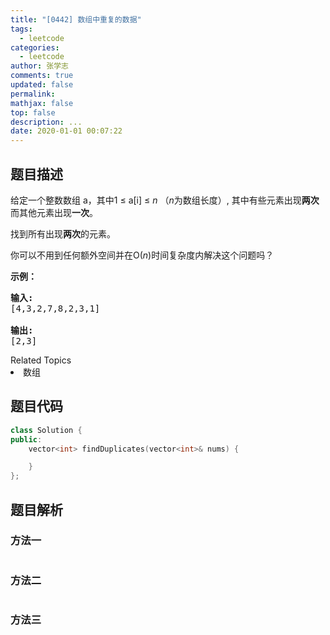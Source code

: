 ```yaml
---
title: "[0442] 数组中重复的数据"
tags:
  - leetcode
categories:
  - leetcode
author: 张学志
comments: true
updated: false
permalink:
mathjax: false
top: false
description: ...
date: 2020-01-01 00:07:22
---
```


## 题目描述

<p>给定一个整数数组 a，其中1 &le; a[i] &le; <em>n</em> （<em>n</em>为数组长度）, 其中有些元素出现<strong>两次</strong>而其他元素出现<strong>一次</strong>。</p>

<p>找到所有出现<strong>两次</strong>的元素。</p>

<p>你可以不用到任何额外空间并在O(<em>n</em>)时间复杂度内解决这个问题吗？</p>

<p><strong>示例：</strong></p>

<pre>
<strong>输入:</strong>
[4,3,2,7,8,2,3,1]

<strong>输出:</strong>
[2,3]
</pre>
<div><div>Related Topics</div><div><li>数组</li></div></div>

## 题目代码

```cpp
class Solution {
public:
    vector<int> findDuplicates(vector<int>& nums) {

    }
};
```

## 题目解析

### 方法一

```cpp

```

### 方法二

```cpp

```

### 方法三

```cpp

```

